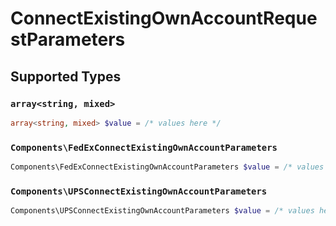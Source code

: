 # ConnectExistingOwnAccountRequestParameters


## Supported Types

### `array<string, mixed>`

```php
array<string, mixed> $value = /* values here */
```

### `Components\FedExConnectExistingOwnAccountParameters`

```php
Components\FedExConnectExistingOwnAccountParameters $value = /* values here */
```

### `Components\UPSConnectExistingOwnAccountParameters`

```php
Components\UPSConnectExistingOwnAccountParameters $value = /* values here */
```

